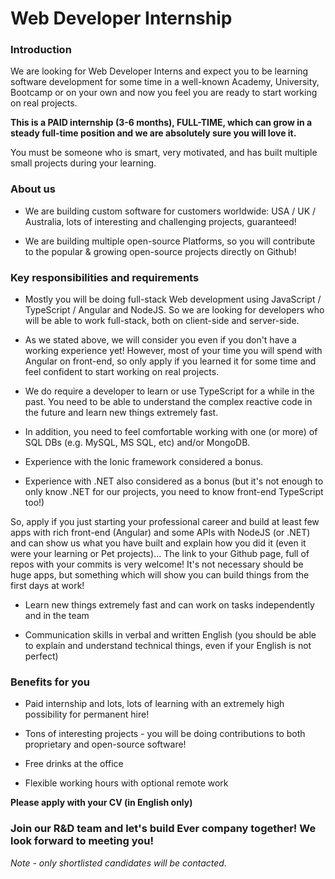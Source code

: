 # Web Developer Internship

### Introduction
We are looking for Web Developer Interns and expect you to be learning software development for some time in a well-known Academy, University, Bootcamp or on your own and now you feel you are ready to start working on real projects.

**This is a PAID internship (3-6 months), FULL-TIME, which can grow in a steady full-time position and we are absolutely sure you will love it.**

You must be someone who is smart, very motivated, and has built multiple small projects during your learning.

### About us
* We are building custom software for customers worldwide: USA / UK / Australia, lots of interesting and challenging projects, guaranteed!

* We are building multiple open-source Platforms, so you will contribute to the popular & growing open-source projects directly on Github!

### Key responsibilities and requirements
* Mostly you will be doing full-stack Web development using JavaScript / TypeScript / Angular and NodeJS. So we are looking for developers who will be able to work full-stack, both on client-side and server-side.

* As we stated above, we will consider you even if you don't have a working experience yet!
However, most of your time you will spend with Angular on front-end, so only apply if you learned it for some time and feel confident to start working on real projects.

* We do require a developer to learn or use TypeScript for a while in the past. You need to be able to understand the complex reactive code in the future and learn new things extremely fast.

* In addition, you need to feel comfortable working with one (or more) of SQL DBs (e.g. MySQL, MS SQL, etc) and/or MongoDB.

* Experience with the Ionic framework considered a bonus.

* Experience with .NET also considered as a bonus (but it's not enough to only know .NET for our projects, you need to know front-end TypeScript too!)

So, apply if you just starting your professional career and build at least few apps with rich front-end (Angular) and some APIs with NodeJS (or .NET) and can show us what you have built and explain how you did it (even it were your learning or Pet projects)... The link to your Github page, full of repos with your commits is very welcome! It's not necessary should be huge apps, but something which will show you can build things from the first days at work!

* Learn new things extremely fast and can work on tasks independently and in the team

* Communication skills in verbal and written English (you should be able to explain and understand technical things, even if your English is not perfect)

### Benefits for you
* Paid internship and lots, lots of learning with an extremely high possibility for permanent hire!

* Tons of interesting projects - you will be doing contributions to both proprietary and open-source software!

* Free drinks at the office

* Flexible working hours with optional remote work

**Please apply with your CV (in English only)** 

### Join our R&D team and let's build Ever company together! We look forward to meeting you!
*Note - only shortlisted candidates will be contacted.*
